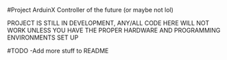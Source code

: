 #Project ArduinX
Controller of the future (or maybe not lol)

PROJECT IS STILL IN DEVELOPMENT, ANY/ALL CODE HERE WILL NOT WORK UNLESS YOU HAVE THE PROPER HARDWARE AND PROGRAMMING ENVIRONMENTS SET UP

#TODO
-Add more stuff to README
